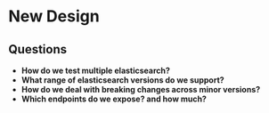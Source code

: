 # New Design

## Questions

- **How do we test multiple elasticsearch?**
- **What range of elasticsearch versions do we support?**
- **How do we deal with breaking changes across minor versions?**
- **Which endpoints do we expose? and how much?**
